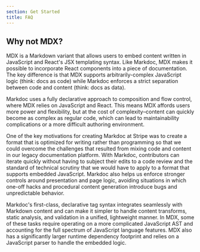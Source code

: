 ```yaml
---
section: Get Started
title: FAQ
---
```


## Why not MDX?

MDX is a Markdown variant that allows users to embed content written in JavaScript and React's JSX templating syntax. Like Markdoc, MDX makes it possible to incorporate React components into a piece of documentation. The key difference is that MDX supports arbitrarily-complex JavaScript logic (think: docs as code) while Markdoc enforces a strict separation between code and content (think: docs as data).

Markdoc uses a fully declarative approach to composition and flow control, where MDX relies on JavaScript and React. This means MDX affords users more power and flexibility, but at the cost of complexity–content can quickly become as complex as regular code, which can lead to maintainability complications or a more difficult authoring environment.

One of the key motivations for creating Markdoc at Stripe was to create a format that is optimized for writing rather than programming so that we could overcome the challenges that resulted from mixing code and content in our legacy documentation platform. With Markdoc, contributors can iterate quickly without having to subject their edits to a code review and the standard of technical scrutiny that we would have to apply to a format that supports embedded JavaScript. Markdoc also helps us enforce stronger controls around presentation and page logic, avoiding situations in which one-off hacks and procedural content generation introduce bugs and unpredictable behavior.

Markdoc's first-class, declarative tag syntax integrates seamlessly with Markdown content and can make it simpler to handle content transforms, static analysis, and validation in a unified, lightweight manner. In MDX, some of these tasks require operating on a more complicated JavaScript AST and accounting for the full spectrum of JavaScript language features. MDX also has a significantly larger runtime dependency footprint and relies on a JavaScript parser to handle the embedded logic.
